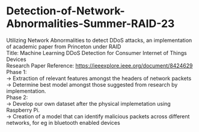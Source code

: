 # Detection-of-Network-Abnormalities-Summer-RAID-23
Utilizing Network Abnormalities to detect DDoS attacks, an implementation of academic paper from Princeton under RAID  
Title: Machine Learning DDoS Detection for Consumer Internet of Things Devices  
Research Paper Reference: https://ieeexplore.ieee.org/document/8424629  
Phase 1:  
-> Extraction of relevant features amongst the headers of network packets  
-> Determine best model amongst those suggested from research by implementation.  
Phase 2:  
-> Develop our own dataset after the physical implemetation using Raspberry Pi.  
-> Creation of a model that can identify malicious packets across different networks, for eg in bluetooth enabled devices  
